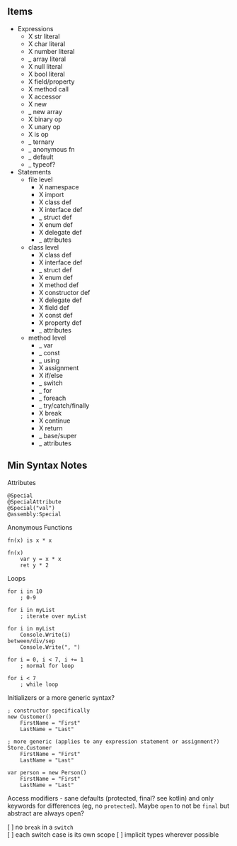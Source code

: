 ## Items

* Expressions
    * X str literal
    * X char literal
    * X number literal
    * _ array literal
    * X null literal
    * X bool literal
    * X field/property
    * X method call
    * X accessor
    * X new
    * _ new array
    * X binary op
    * X unary op
    * X is op
    * _ ternary
    * _ anonymous fn
    * _ default
    * _ typeof?
* Statements
    * file level
        * X namespace
        * X import
        * X class def
        * X interface def
        * _ struct def
        * X enum def
        * X delegate def
        * _ attributes
    * class level
        * X class def
        * X interface def
        * _ struct def
        * X enum def
        * X method def
        * X constructor def
        * X delegate def
        * X field def
        * X const def
        * X property def
        * _ attributes
    * method level
        * _ var
        * _ const
        * _ using
        * X assignment
        * X if/else
        * _ switch
        * _ for
        * _ foreach
        * _ try/catch/finally
        * X break
        * X continue
        * X return
        * _ base/super
        * _ attributes

## Min Syntax Notes

Attributes
```
@Special
@SpecialAttribute
@Special("val")
@assembly:Special
```

Anonymous Functions
```
fn(x) is x * x

fn(x)
    var y = x * x
    ret y * 2
```

Loops
```
for i in 10
    ; 0-9

for i in myList
    ; iterate over myList

for i in myList
    Console.Write(i)
between/div/sep
    Console.Write(", ")

for i = 0, i < 7, i += 1
    ; normal for loop

for i < 7
    ; while loop
```

Initializers or a more generic syntax?
```
; constructor specifically
new Customer()
    FirstName = "First"
    LastName = "Last"

; more generic (applies to any expression statement or assignment?)
Store.Customer
    FirstName = "First"
    LastName = "Last"

var person = new Person()
    FirstName = "First"
    LastName = "Last"
```

Access modifiers - sane defaults (protected, final? see kotlin) and only keywords for differences (eg, no `protected`). Maybe `open` to not be `final` but abstract are always open?

[ ] no `break` in a `switch`  
[ ] each switch case is its own scope
[ ] implicit types wherever possible
